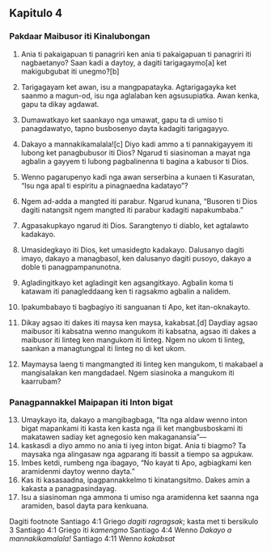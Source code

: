 Kapitulo 4
----------

### Pakdaar Maibusor iti Kinalubongan

1. Ania ti pakaigapuan ti panagriri ken ania ti pakaigapuan ti panagriri iti nagbaetanyo? Saan kadi a daytoy, a dagiti tarigagaymo[a] ket makigubgubat iti unegmo?[b]
2. Tarigagayam ket awan, isu a mangpapatayka. Agtarigagayka ket saanmo a magun-od, isu nga aglalaban ken agsusupiatka. Awan kenka, gapu ta dikay agdawat.
3. Dumawatkayo ket saankayo nga umawat, gapu ta di umiso ti panagdawatyo, tapno busbosenyo dayta kadagiti tarigagayyo.
4. Dakayo a mannakikamalala![c] Diyo kadi ammo a ti pannakigayyem iti lubong ket panagbubusor iti Dios? Ngarud ti siasinoman a mayat nga agbalin a gayyem ti lubong pagbalinenna ti bagina a kabusor ti Dios.
5. Wenno pagarupenyo kadi nga awan serserbina a kunaen ti Kasuratan, “Isu nga apal ti espiritu a pinagnaedna kadatayo”?
6. Ngem ad-adda a mangted iti parabur. Ngarud kunana, “Busoren ti Dios dagiti natangsit ngem mangted iti parabur kadagiti napakumbaba.”
7. Agpasakupkayo ngarud iti Dios. Sarangtenyo ti diablo, ket agtalawto kadakayo.
8. Umasidegkayo iti Dios, ket umasidegto kadakayo. Dalusanyo dagiti imayo, dakayo a managbasol, ken dalusanyo dagiti pusoyo, dakayo a doble ti panagpampanunotna.
9. Agladingitkayo ket agladingit ken agsangitkayo. Agbalin koma ti katawam iti panagleddaang ken ti ragsakmo agbalin a nalidem.
10. Ipakumbabayo ti bagbagiyo iti sanguanan ti Apo, ket itan-oknakayto.

11. Dikay agsao iti dakes iti maysa ken maysa, kakabsat.[d] Daydiay agsao maibusor iti kabsatna wenno mangukom iti kabsatna, agsao iti dakes a maibusor iti linteg ken mangukom iti linteg. Ngem no ukom ti linteg, saankan a managtungpal iti linteg no di ket ukom.
12. Maymaysa laeng ti mangmangted iti linteg ken mangukom, ti makabael a mangisalakan ken mangdadael. Ngem siasinoka a mangukom iti kaarrubam?

### Panagpannakkel Maipapan iti Inton bigat

13. Umaykayo ita, dakayo a mangibagbaga, “Ita nga aldaw wenno inton bigat mapankami iti kasta ken kasta nga ili ket mangbusboskami iti makatawen sadiay ket agnegosio ken makaganansia”—
14. kaskasdi a diyo ammo no ania ti iyeg inton bigat. Ania ti biagmo? Ta maysaka nga alingasaw nga agparang iti bassit a tiempo sa agpukaw.
15. Imbes ketdi, rumbeng nga ibagayo, “No kayat ti Apo, agbiagkami ken aramidenmi daytoy wenno dayta.”
16. Kas iti kasasaadna, ipagpannakkelmo ti kinatangsitmo. Dakes amin a kakasta a panagpasindayag.
17. Isu a siasinoman nga ammona ti umiso nga aramidenna ket saanna nga aramiden, basol dayta para kenkuana.

Dagiti footnote
Santiago 4:1 Griego *dagiti ragragsak*; kasta met ti bersikulo 3
Santiago 4:1 Griego iti *kamengmo*
Santiago 4:4 Wenno *Dakayo a mannakikamalala!*
Santiago 4:11 Wenno *kakabsat*